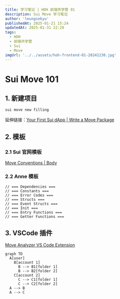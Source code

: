 ```yaml
---
title: 学习笔记 | HOH 前端共学营 01
description: Sui Move 学习笔记
author: 'leungsekyu'
publishedAt: 2025-01-21 15:24
updatedAt: 2025-01-31 22:29
tags:
  - HOH
  - 前端共学营
  - Sui
  - Move
imgUrl: '../../assets/hoh-frontend-01-20241230.jpg'
---
```


# Sui Move 101

## 1. 新建项目

```zsh
sui move new filling
```

延伸链接：[Your First Sui dApp | Write a Move Package](https://docs.sui.io/guides/developer/first-app/write-package)

## 2. 模板

### 2.1 Sui 官网模板

[Move Conventions | Body](https://docs.sui.io/concepts/sui-move-concepts/conventions#body)

### 2.2 Anne 模板

```move
// === Dependencies ===
// === Constants ===
// === Error Codes ===
// === Structs ===
// === Event Structs ===
// === Init ===
// === Entry Functions ===
// === Getter Functions ===
```

## 3. VSCode 插件

[Move Analyzer VS Code Extension](https://docs.sui.io/references/ide/move)

```mermaid
graph TD
  A[user]
    B[account 1]
      B --> B1[folder 1]
      B --> B2[folder 2]
    C[account 2]
      C --> C1[folder 1]
      C --> C2[folder 2]
  A --> B
  A --> C
```


